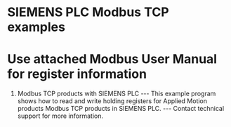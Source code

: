  # SIEMENS PLC Modbus TCP examples

# Use attached Modbus User Manual for register information 


 1. Modbus TCP products with SIEMENS PLC
    --- This example program shows how to read and write holding registers for Applied Motion products Modbus TCP products in SIEMENS PLC.
    --- Contact technical support for more information.
